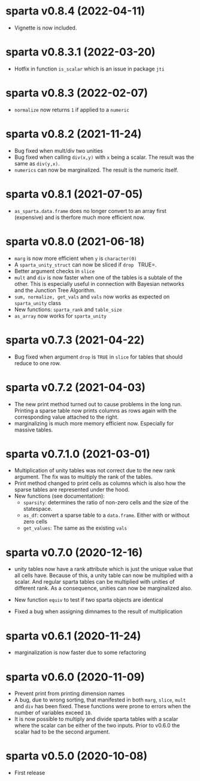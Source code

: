# sparta v0.8.4 (2022-04-11)

 * Vignette is now included.

# sparta v0.8.3.1 (2022-03-20)
 * Hotfix in function `is_scalar` which is an issue in package `jti`

# sparta v0.8.3 (2022-02-07)
 * `normalize` now returns `1` if applied to a `numeric`
 
# sparta v0.8.2 (2021-11-24)

 * Bug fixed when mult/div two unities
 * Bug fixed when calling `div(x,y)` with `x` being a scalar. The result was the same as `div(y,x)`.
 * `numerics` can now be marginalized. The result is the numeric itself.

# sparta v0.8.1 (2021-07-05)

 * `as_sparta.data.frame` does no longer convert to an array first (expensive) and is therfore much more efficient now.

# sparta v0.8.0 (2021-06-18)

 * `marg` is now more efficient when `y` is `character(0)`
 * A `sparta_unity_struct` can now be sliced if `drop ` TRUE=.
 * Better argument checks in `slice`
 * `mult` and `div` is now faster when one of the tables is a subtale of the other. This is especially useful in connection with Bayesian networks and the Junction Tree Algorithm.
 * `sum, normalize, get_vals` and `vals` now works as expected on `sparta_unity` class
 * New functions: `sparta_rank` and `table_size`
 * `as_array` now works for `sparta_unity`

# sparta v0.7.3 (2021-04-22)

 * Bug fixed when argument `drop` is `TRUE` in `slice` for tables that should reduce to one row.

# sparta v0.7.2 (2021-04-03)
 * The new print method turned out to cause problems in the long run. Printing a sparse table now prints columns as rows again with the corresponding value attached to the right.
 * marginalizing is much more memory efficient now. Especially for massive tables.

# sparta v0.7.1.0 (2021-03-01)

 * Multiplication of unity tables was not correct due to the new rank argument. The fix was to multiply the rank of the tables.
 * Print method changed to print cells as columns which is also how the sparse tables are represented under the hood.
 * New functions (see documentation):
   + `sparsity`: determines the ratio of non-zero cells and the size of the statespace.
   + `as_df`: convert a sparse table to a `data.frame`. Either with or without zero cells
   + `get_values`: The same as the existing `vals`

# sparta v0.7.0 (2020-12-16)

 * unity tables now have a rank attribute which is just the
 unique value that all cells have. Because of this, a unity
 table can now be multiplied with a scalar. And regular 
 sparta tables can be multiplied with unities of different rank.
 As a consequence, unities can now be marginalized also.
 
 * New function `equiv` to test if two sparta objects are identical
 
 * Fixed a bug when assigning dimnames to the result of multiplication

# sparta v0.6.1 (2020-11-24)

 * marginalization is now faster due to some refactoring

# sparta v0.6.0 (2020-11-09)

 * Prevent print from printing dimension names
 * A bug, due to wrong sorting, that manifested in both `marg`, `slice`, `mult` and `div` has been fixed. These functions were prone to errors when the number of variables exceed `10`.
 * It is now possible to multiply and divide sparta tables with a scalar where the scalar can be either of the two inputs. Prior to v0.6.0 the scalar had to be the second argument.

# sparta v0.5.0 (2020-10-08)

 * First release
